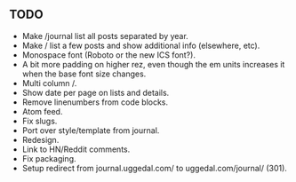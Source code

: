 TODO
----

* Make /journal list all posts separated by year.
* Make / list a few posts and show additional info (elsewhere, etc).
* Monospace font (Roboto or the new ICS font?).
* A bit more padding on higher rez, even though the em units increases it
  when the base font size changes.
* Multi column /.
* Show date per page on lists and details.
* Remove linenumbers from code blocks.
* Atom feed.
* Fix slugs.
* Port over style/template from journal.
* Redesign.
* Link to HN/Reddit comments.
* Fix packaging.
* Setup redirect from journal.uggedal.com/ to uggedal.com/journal/ (301).
